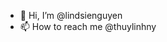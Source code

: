 - 👋 Hi, I’m @lindsienguyen
- 📫 How to reach me @thuylinhny

<!---
linhhihi/linhhihi is a ✨ special ✨ repository because its `README.md` (this file) appears on your GitHub profile.
You can click the Preview link to take a look at your changes.
--->
